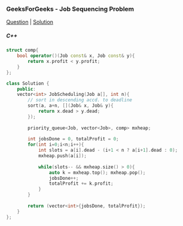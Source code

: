 ### GeeksForGeeks - Job Sequencing Problem

[Question](https://practice.geeksforgeeks.org/problems/job-sequencing-problem-1587115620/1#)
| [Solution](https://practice.geeksforgeeks.org/viewSol.php?subId=854746842853f27a40fe5784890ff984&pid=701367&user=amanguptarkg6)

##### C++
```c++
struct comp{
    bool operator()(Job const& x, Job const& y){
        return x.profit < y.profit;
    }
};

class Solution {
    public:
    vector<int> JobScheduling(Job a[], int n){
        // sort in descending accd. to deadline
        sort(a, a+n, [](Job& x, Job& y){
            return x.dead > y.dead;
        });
        
        priority_queue<Job, vector<Job>, comp> mxheap;
        
        int jobsDone = 0, totalProfit = 0;
        for(int i=0;i<n;i++){
            int slots = a[i].dead - (i+1 < n ? a[i+1].dead : 0);
            mxheap.push(a[i]);
            
            while(slots-- && mxheap.size() > 0){
                auto k = mxheap.top(); mxheap.pop();
                jobsDone++;
                totalProfit += k.profit;
            }
        }
        
        return (vector<int>{jobsDone, totalProfit});
    } 
};
```